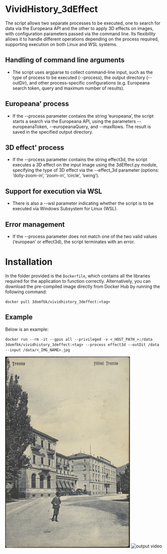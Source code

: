 # VividHistory_3dEffect
The script allows two separate processes to be executed, one to search for data via the Europeana API and the other to apply 3D effects on images, with configuration parameters passed via the command line. Its flexibility allows it to handle different operations depending on the process required, supporting execution on both Linux and WSL systems.

## Handling of command line arguments
- The script uses argparse to collect command-line input, such as the type of process to be executed (--process), the output directory (--outDir), and other process-specific configurations (e.g. Europeana search token, query and maximum number of results).

## Europeana' process
- If the --process parameter contains the string ‘europeana’, the script starts a search via the Europeana API, using the parameters --europeanaToken, --europeanaQuery, and --maxRows. The result is saved in the specified output directory.

## 3D effect' process
- If the --process parameter contains the string effect3d, the script executes a 3D effect on the input image using the 3dEffect.py module, specifying the type of 3D effect via the --effect_3d parameter (options: ‘dolly-zoom-in’, ‘zoom-in’, ‘circle’, ‘swing’).

## Support for execution via WSL
- There is also a --wsl parameter indicating whether the script is to be executed via Windows Subsystem for Linux (WSL).

## Error management
- If the --process parameter does not match one of the two valid values (‘european’ or effect3d), the script terminates with an error.

# Installation
In the folder provided is the `Dockerfile`, which contains all the libraries required for the application to function correctly. Alternatively, you can download the pre-compiled image directly from Docker Hub by running the following command:

`docker pull 3domfbk/vividhistory_3deffect:<tag>`

## Example
Below is an example:

`docker run --rm -it --gpus all --privileged -v <_HOST_PATH_>:/data 3domfbk/vividhistory_3deffect:<tag> --process effect3d --outDit /data --input /data/<_IMG_NAME>.jpg`

<img src="assets/img_in.jpeg" alt="input image" width="400" />

<img src="assets/img_out.gif" alt="output video" width="400" />
